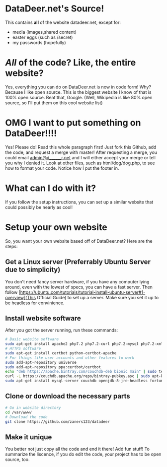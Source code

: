 # DataDeer.net's Source!
This contains **all** of the website datadeer.net, except for:
- media (images,shared content)
- easter eggs (such as /secret)
- my passwords (hopefully)

# *All* of the code? Like, the entire website?
Yes, everything you can do on DataDeer.net is now in code form! Why? Because I like open source. This is the biggest website I know of that is 100% open source. Beat that, Google. (Well, Wikipedia is like 80% open source, so I'll put them on this cool website list)

# OMG I want to put something on DataDeer!!!!
Yes! Please do! Read this whole paragraph first! Just fork this Github, add the code, and request a merge with master! After requesting a merge, you could email admin@d______r.net and I will either accept your merge or tell you why I denied it. Look at other files, such as html/dog/dog.php, to see how to format your code. Notice how I put the footer in.

# What can I do with it?
If you follow the setup instructions, you can set up a similar website that could possibly be nearly as cool!

# Setup your own website
So, you want your own website based off of DataDeer.net? Here are the steps:
## Get a Linux server (Preferrably Ubuntu Server due to simplicity)
You don't need fancy server hardware, if you have any computer lying around, even with the lowest of specs, you can have a fast server. Then follow [https://ubuntu.com/tutorials/tutorial-install-ubuntu-server#1-overview](This Official Guide) to set up a server. Make sure you set it up to be headless for convinience.

## Install website software
After you got the server running, run these commands:
```bash
# Basic website software
sudo apt-get install apache2 php7.2 php7.2-curl php7.2-mysql php7.2-xml php7.2-soap php7.2-xmlrpc php7.2-zip php7.2-intl php7.2-gd
# HTTPS software
sudo apt-get install certbot python-certbot-apache
# For things like user accounts and other features to work
sudo add-apt-repository universe
sudo add-apt-repository ppa:certbot/certbot
echo "deb https://apache.bintray.com/couchdb-deb bionic main" | sudo tee -a /etc/apt/sources.list
curl -L https://couchdb.apache.org/repo/bintray-pubkey.asc | sudo apt-key add -
sudo apt-get install mysql-server couchdb openjdk-8-jre-headless fortune cowsay imagemagick
```
## Clone or download the necessary parts
```bash
# Go in website directory
cd /var/www/
# Download the code
git clone https://github.com/zaners123/datadeer
```
## Make it unique

You better not just copy all the code and end it there! Add fun stuff! To summarize the liscence, if you do edit the code, your project has to be open source, too.
